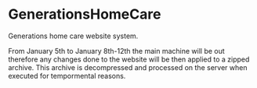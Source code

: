 # GenerationsHomeCare
Generations home care website system.

From January 5th to January 8th-12th the main machine will be out therefore any changes done to the website will be then applied to a zipped archive. This archive is decompressed and processed on the server when executed for tempormental reasons.
